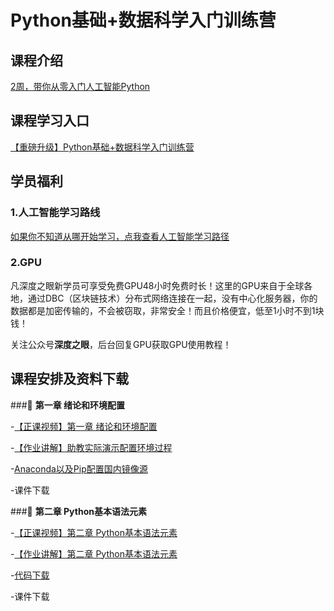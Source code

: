 # Python基础+数据科学入门训练营

## 课程介绍

[2周，带你从零入门人工智能Python](https://mp.weixin.qq.com/s/m_0QBRKLS6CqBMTjg4ZW8Q) 
 
## 课程学习入口

[【重磅升级】Python基础+数据科学入门训练营](https://wx32e0ad0076a9091c.h5.xiaoe-tech.com/v1/course/column/p_5ce3b238f0745_n3iKLOAL?type=3)  

## 学员福利

### 1.人工智能学习路线
[如果你不知道从哪开始学习，点我查看人工智能学习路径](https://ai.deepshare.net/detail/v_5ea7eb09aa736_fTlRHBHr/3?fromH5=true) 
### 2.GPU
凡深度之眼新学员可享受免费GPU48小时免费时长！这里的GPU来自于全球各地，通过DBC（区块链技术）分布式网络连接在一起，没有中心化服务器，你的数据都是加密传输的，不会被窃取，非常安全！而且价格便宜，低至1小时不到1块钱！

关注公众号**深度之眼**，后台回复GPU获取GPU使用教程！

## 课程安排及资料下载

###🍓 **第一章 绪论和环境配置**

-[【正课视频】第一章 绪论和环境配置](https://wx32e0ad0076a9091c.h5.xiaoe-tech.com/v1/course/video/v_5d78a8f84b13b_FL8inVL9?type=2&pro_id=p_5ce3b238f0745_n3iKLOAL)

-[【作业讲解】助教实际演示配置环境过程](https://wx32e0ad0076a9091c.h5.xiaoe-tech.com/v1/course/video/v_5d78a984840b3_Ge1i969a?type=2&pro_id=p_5ce3b238f0745_n3iKLOAL)

-[Anaconda以及Pip配置国内镜像源](https://github.com/JansonYuan/Python-Data-Science-Camp/tree/master/00%E3%80%81Anaconda%E4%BB%A5%E5%8F%8APip%E9%85%8D%E7%BD%AE%E5%9B%BD%E5%86%85%E9%95%9C%E5%83%8F%E6%BA%90)

-课件下载

###🍒 **第二章 Python基本语法元素**

-[【正课视频】第二章 Python基本语法元素](https://wx32e0ad0076a9091c.h5.xiaoe-tech.com/v1/course/video/v_5d8c2d0d3f1a2_iRakYSCN?type=2&pro_id=p_5ce3b238f0745_n3iKLOAL)

-[【作业讲解】第二章 Python基本语法元素](https://wx32e0ad0076a9091c.h5.xiaoe-tech.com/v1/course/video/v_5d9ee793e3233_08cndpAO?type=2&pro_id=p_5ce3b238f0745_n3iKLOAL)

-[代码下载](https://github.com/JansonYuan/Python-Data-Science-Camp/tree/master/02%E3%80%81Python%E5%9F%BA%E7%A1%80%E8%AF%AD%E6%B3%95)

-课件下载

